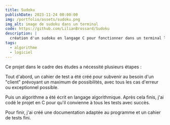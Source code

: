 ```yaml
---
title: Sudoku
publishDate: 2023-11-24 00:00:00
img: /portfolio/assets/sudoku.png
img_alt: image de sudoku dans un terminal
code: https://github.com/LilianBrossard/Sudoku
description: |
  création d'un sudoku en langage C pour fonctionner dans un terminal linux et windows
tags:
  - algorithme
  - logiciel
---
```


Ce projet dans le cadre des études a nécessité plusieurs étapes :

Tout d'abord, un cahier de test a été créé pour subvenir au besoin d'un "client" prévoyant un maximum de possibilités, avec tous les cas d'erreur ou exceptionnel possible.

Puis un algorithme a été écrit en langage algorithmique. Après cela finis, j'ai codé le projet en C pour qu'il convienne à tous les tests avec succès.

Pour finir, j'ai créé une documentation adaptée au programme et un cahier de tests fini.